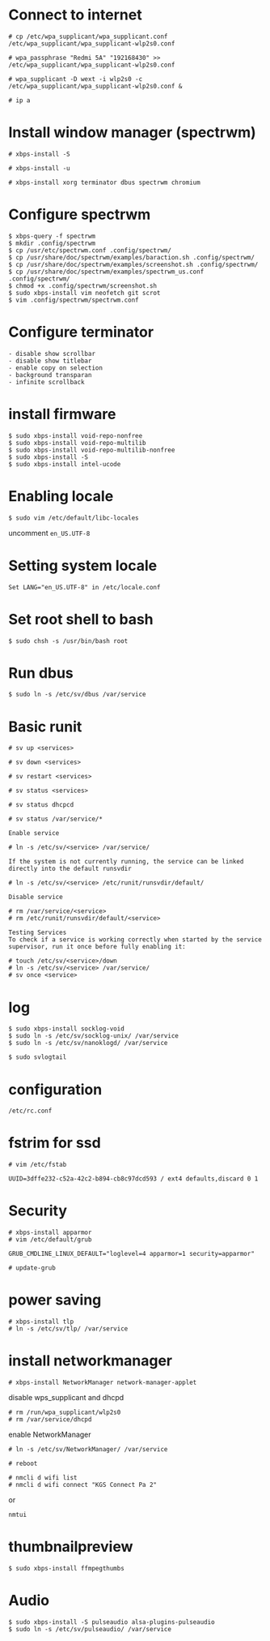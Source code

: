 # Connect to internet
```
# cp /etc/wpa_supplicant/wpa_supplicant.conf /etc/wpa_supplicant/wpa_supplicant-wlp2s0.conf

# wpa_passphrase "Redmi 5A" "192168430" >> /etc/wpa_supplicant/wpa_supplicant-wlp2s0.conf

# wpa_supplicant -D wext -i wlp2s0 -c /etc/wpa_supplicant/wpa_supplicant-wlp2s0.conf &

# ip a
```
# Install window manager (spectrwm)
```
# xbps-install -S

# xbps-install -u

# xbps-install xorg terminator dbus spectrwm chromium
```
# Configure spectrwm
```
$ xbps-query -f spectrwm
$ mkdir .config/spectrwm
$ cp /usr/etc/spectrwm.conf .config/spectrwm/
$ cp /usr/share/doc/spectrwm/examples/baraction.sh .config/spectrwm/
$ cp /usr/share/doc/spectrwm/examples/screenshot.sh .config/spectrwm/
$ cp /usr/share/doc/spectrwm/examples/spectrwm_us.conf .config/spectrwm/
$ chmod +x .config/spectrwm/screenshot.sh
$ sudo xbps-install vim neofetch git scrot
$ vim .config/spectrwm/spectrwm.conf
```
# Configure terminator
```
- disable show scrollbar
- disable show titlebar
- enable copy on selection
- background transparan
- infinite scrollback
```

# install firmware
```
$ sudo xbps-install void-repo-nonfree
$ sudo xbps-install void-repo-multilib
$ sudo xbps-install void-repo-multilib-nonfree
$ sudo xbps-install -S
$ sudo xbps-install intel-ucode
```
# Enabling locale
```
$ sudo vim /etc/default/libc-locales
```
uncomment `en_US.UTF-8`
# Setting system locale
```
Set LANG="en_US.UTF-8" in /etc/locale.conf
```
# Set root shell to bash
```
$ sudo chsh -s /usr/bin/bash root
```
# Run dbus
```
$ sudo ln -s /etc/sv/dbus /var/service
```
# Basic runit
```
# sv up <services>

# sv down <services>

# sv restart <services>

# sv status <services>

# sv status dhcpcd

# sv status /var/service/*

Enable service

# ln -s /etc/sv/<service> /var/service/

If the system is not currently running, the service can be linked directly into the default runsvdir

# ln -s /etc/sv/<service> /etc/runit/runsvdir/default/

Disable service

# rm /var/service/<service>
# rm /etc/runit/runsvdir/default/<service>

Testing Services
To check if a service is working correctly when started by the service supervisor, run it once before fully enabling it:

# touch /etc/sv/<service>/down
# ln -s /etc/sv/<service> /var/service/
# sv once <service>
```
# log
```
$ sudo xbps-install socklog-void
$ sudo ln -s /etc/sv/socklog-unix/ /var/service
$ sudo ln -s /etc/sv/nanoklogd/ /var/service
```
```
$ sudo svlogtail
```
# configuration
```
/etc/rc.conf
```
# fstrim for ssd
```
# vim /etc/fstab
```
```
UUID=3dffe232-c52a-42c2-b894-cb8c97dcd593 / ext4 defaults,discard 0 1
```
# Security
```
# xbps-install apparmor
# vim /etc/default/grub
```
```
GRUB_CMDLINE_LINUX_DEFAULT="loglevel=4 apparmor=1 security=apparmor"
```
```
# update-grub
```
# power saving
```
# xbps-install tlp
# ln -s /etc/sv/tlp/ /var/service
```
# install networkmanager
```
# xbps-install NetworkManager network-manager-applet
```
disable wps_supplicant and dhcpd
```
# rm /run/wpa_supplicant/wlp2s0
# rm /var/service/dhcpd
```
enable NetworkManager
```
# ln -s /etc/sv/NetworkManager/ /var/service
```
```
# reboot
```
```
# nmcli d wifi list
# nmcli d wifi connect "KGS Connect Pa 2"
```
or 
```
nmtui
```
# thumbnailpreview
```
$ sudo xbps-install ffmpegthumbs
```
# Audio
```
$ sudo xbps-install -S pulseaudio alsa-plugins-pulseaudio
$ sudo ln -s /etc/sv/pulseaudio/ /var/service
```
